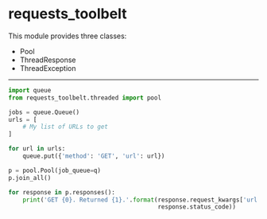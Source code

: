 # requests_toolbelt

This module provides three classes:
* Pool
* ThreadResponse
* ThreadException
---
```python
import queue
from requests_toolbelt.threaded import pool

jobs = queue.Queue()
urls = [
    # My list of URLs to get
]

for url in urls:
    queue.put({'method': 'GET', 'url': url})

p = pool.Pool(job_queue=q)
p.join_all()

for response in p.responses():
    print('GET {0}. Returned {1}.'.format(response.request_kwargs['url'],
                                          response.status_code))
```